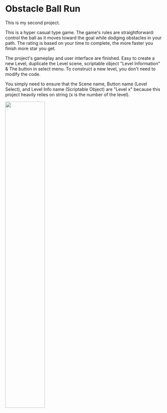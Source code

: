 # Obstacle Ball Run
 
This is my second project.

This is a hyper casual type game. The game's rules are straightforward: control the ball as it moves toward the goal while dodging obstacles in your path. The rating is based on your time to complete, the more faster you finish more star you get.

The project's gameplay and user interface are finished. Easy to create a new Level, duplicate the Level scene, scriptable object "Level Information" & The button in select menu. To construct a new level, you don't need to modify the code.

You simply need to ensure that the Scene name, Button name (Level Select), and Level Info name (Scriptable Object) are "Level x" because this project heavily relies on string (x is the number of the level).

[<img src="https://img.youtube.com/vi/AXJ7vSYAmpw/hqdefault.jpg" width="50%">](https://youtu.be/AXJ7vSYAmpw "Tilemap Adventure - Gameplay")
